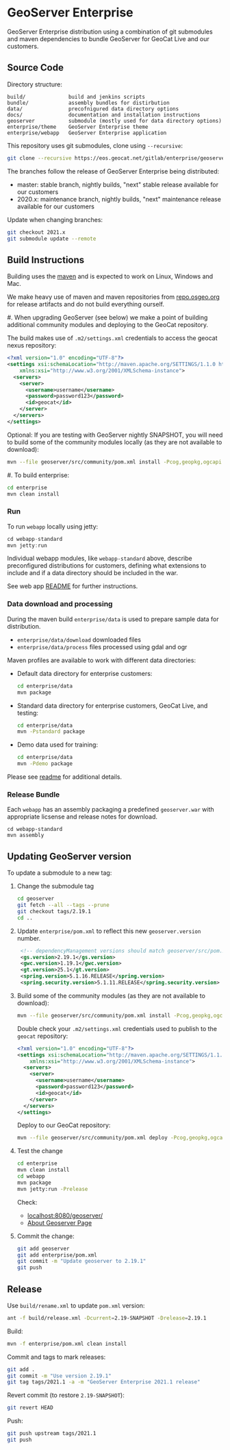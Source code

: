 # GeoServer Enterprise

GeoServer Enterprise distribution using a combination of git submodules and maven dependencies to bundle GeoServer for GeoCat Live and our customers.

## Source Code

Directory structure:

```
build/              build and jenkins scripts
bundle/             assembly bundles for distirbution
data/               precofnigured data directory options
docs/               documentation and installation instructions
geoserver           submodule (mostly used for data directory options)
enterprise/theme    GeoServer Enterprise theme
enterprise/webapp   GeoServer Enterprise application
```

This repository uses git submodules, clone using ``--recursive``:

```bash
git clone --recursive https://eos.geocat.net/gitlab/enterprise/geoserver-enterprise.git
```

The branches follow the release of GeoServer Enterprise being distributed:

* master: stable branch, nightly builds, "next" stable release available for our customers
* 2020.x: maintenance branch, nightly builds, "next" maintenance release available for our customers

Update when changing branches:

```bash
git checkout 2021.x
git submodule update --remote
```

## Build Instructions

Building uses the [maven](https://maven.apache.org) and is expected to work on Linux, Windows and Mac.

We make heavy use of maven and maven repositories from [repo.osgeo.org](https://repo.osgeo.org/) for release artifacts and do not build everything ourself. 

#. When upgrading GeoServer (see below) we make a point of building additional community modules and deploying to the GeoCat repository.

   The build makes use of `.m2/settings.xml` credentials to access the geocat nexus repository:

   ```xml
   <?xml version="1.0" encoding="UTF-8"?>
   <settings xsi:schemaLocation="http://maven.apache.org/SETTINGS/1.1.0 http://maven.apache.org/xsd/settings-1.1.0.xsd" xmlns="http://maven.apache.org/SETTINGS/1.1.0"
       xmlns:xsi="http://www.w3.org/2001/XMLSchema-instance">
     <servers>
       <server>
         <username>username</username>
         <password>password123</password>
         <id>geocat</id>
       </server>
     </servers>
   </settings>
   ```

   Optional: If you are testing with GeoServer nightly SNAPSHOT, you will need to build some of the community modules locally (as they are not available to download):

   ```bash
   mvn --file geoserver/src/community/pom.xml install -Pcog,geopkg,ogcapi -DskipTests
   ```

#. To build enterprise:

   ```bash
   cd enterprise
   mvn clean install
   ```

### Run

To run `webapp` locally using jetty:
```java
cd webapp-standard
mvn jetty:run
```

Individual webapp modules, like `webapp-standard` above, describe preconfigured distributions for customers, defining what extensions to include and if a data directory should be included in the war.

See web app [README](enterprise/webapp/README.md) for further instructions.

### Data download and processing

During the maven build `enterprise/data` is used to prepare sample data for distribution.

* ``enterprise/data/download`` downloaded files
* ``enterprise/data/process`` files processed using gdal and ogr

Maven profiles are available to work with different data directories:

* Default data directory for enterprise customers:

  ```bash
  cd enterprise/data
  mvn package
  ```

* Standard data directory for enterprise customers, GeoCat Live, and testing:
  
  ```bash
  cd enterprise/data
  mvn -Pstandard package
  ```

* Demo data used for training:
  
  ```bash
  cd enterprise/data
  mvn -Pdemo package
  ```

Please see [readme](enterprise/data/README.md) for additional details.

### Release Bundle

Each `webapp` has an assembly packaging a predefined `geoserver.war` with appropriate licsense and release notes for download.

```
cd webapp-standard
mvn assembly
```

## Updating GeoServer version

To update a submodule to a new tag:

1. Change the submodule tag

   ```bash
   cd geoserver
   git fetch --all --tags --prune
   git checkout tags/2.19.1
   cd ..
   ```

2. Update `enterprise/pom.xml` to reflect this new `geoserver.version` number.
   
   ```xml
    <!-- dependencyManagement versions should match geoserver/src/pom.xml -->
    <gs.version>2.19.1</gs.version>
    <gwc.version>1.19.1</gwc.version>
    <gt.version>25.1</gt.version>
    <spring.version>5.1.16.RELEASE</spring.version>
    <spring.security.version>5.1.11.RELEASE</spring.security.version>
   ```

3. Build some of the community modules (as they are not available to download):
   
   ```bash
   mvn --file geoserver/src/community/pom.xml install -Pcog,geopkg,ogcapi -DskipTests
   ```
   
   Double check your `.m2/settings.xml` credentials used to publish to the `geocat` repository:

   ```xml
   <?xml version="1.0" encoding="UTF-8"?>
   <settings xsi:schemaLocation="http://maven.apache.org/SETTINGS/1.1.0 http://maven.apache.org/xsd/settings-1.1.0.xsd" xmlns="http://maven.apache.org/SETTINGS/1.1.0"
       xmlns:xsi="http://www.w3.org/2001/XMLSchema-instance">
     <servers>
       <server>
         <username>username</username>
         <password>password123</password>
         <id>geocat</id>
       </server>
     </servers>
   </settings>
   ```
   
   Deploy to our GeoCat repository:
   
   ```bash
   mvn --file geoserver/src/community/pom.xml deploy -Pcog,geopkg,ogcapi -DskipTests -DaltDeploymentRepository=geocat::default::https://nexus.geocat.net/repository/geoserver-geocat/
   ```

4. Test the change
   
   ```bash
   cd enterprise
   mvn clean install
   cd webapp
   mvn package
   mvn jetty:run -Prelease
   ```
   
   Check:
   
   * [localhost:8080/geoserver/](http://localhost:8080/geoserver/)
   * [About Geoserver Page]( http://localhost:8080/geoserver/web/wicket/bookmarkable/org.geoserver.web.AboutGeoServerPage)
   
   
4. Commit the change:

   ```bash
   git add geoserver
   git add enterprise/pom.xml
   git commit -m "Update geoserver to 2.19.1"
   git push
   ```

## Release

Use `build/rename.xml` to update `pom.xml` version:

```bash
ant -f build/release.xml -Dcurrent=2.19-SNAPSHOT -Drelease=2.19.1
```

Build:

```bash
mvn -f enterprise/pom.xml clean install
```

Commit and tags to mark releases:

```bash
git add .
git commit -m "Use version 2.19.1"
git tag tags/2021.1 -a -m "GeoServer Enterprise 2021.1 release"
```

Revert commit (to restore `2.19-SNAPSHOT`):
```bash
git revert HEAD
```

Push:

```bash
git push upstream tags/2021.1
git push
```